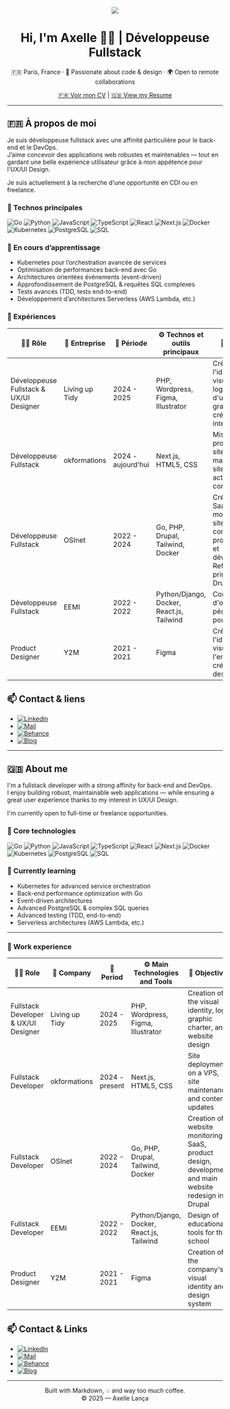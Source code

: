 <!-- Banner -->
<p align="center">
  <img src="https://capsule-render.vercel.app/api?type=waving&color=0:7e22ce,100:581c87&height=200&section=header&text=Bienvenue%20👋%20Welcome&fontSize=40&fontAlign=70&fontColor=ffffff" />
</p>

<h1 align="center">Hi, I'm Axelle 👩‍💻 | Développeuse Fullstack</h1>
<p align="center">🇫🇷 Paris, France · 🧠 Passionate about code & design · 🌍 Open to remote collaborations</p>

<div align="center">
  <a href="./cv-fr.pdf">🇫🇷 Voir mon CV</a>   |  <a href="./cv-en.pdf">🇬🇧 View my Resume</a>
</div>

---

## 🇫🇷 À propos de moi

Je suis développeuse fullstack avec une affinité particulière pour le back-end et le DevOps.  
J’aime concevoir des applications web robustes et maintenables — tout en gardant une belle expérience utilisateur grâce à mon appétence pour l'UX/UI Design.

Je suis actuellement à la recherche d'une opportunité en CDI ou en freelance.

### 🔧 Technos principales

![Go](https://img.shields.io/badge/Go-00ADD8?style=flat&logo=go&logoColor=white)
![Python](https://img.shields.io/badge/Python-3776AB?style=flat&logo=python&logoColor=white)
![JavaScript](https://img.shields.io/badge/JavaScript-F7DF1E?style=flat&logo=javascript&logoColor=black)
![TypeScript](https://img.shields.io/badge/TypeScript-3178C6?style=flat&logo=typescript&logoColor=white)
![React](https://img.shields.io/badge/React-20232a?style=flat&logo=react&logoColor=61dafb)
![Next.js](https://img.shields.io/badge/Next.js-000000?style=flat&logo=next.js)
![Docker](https://img.shields.io/badge/Docker-2496ED?style=flat&logo=docker&logoColor=white)
![Kubernetes](https://img.shields.io/badge/Kubernetes-326CE5?style=flat&logo=kubernetes&logoColor=white)
![PostgreSQL](https://img.shields.io/badge/PostgreSQL-4169E1?style=flat&logo=postgresql&logoColor=white)
![SQL](https://img.shields.io/badge/SQL-003B57?style=flat&logo=sqlite&logoColor=white)

### 🧠 En cours d’apprentissage

- Kubernetes pour l’orchestration avancée de services
- Optimisation de performances back-end avec Go
- Architectures orientées événements (event-driven)
- Approfondissement de PostgreSQL & requêtes SQL complexes
- Tests avancés (TDD, tests end-to-end)
- Développement d’architectures Serverless (AWS Lambda, etc.)

### 💼 Expériences

| 🧑‍💻 Rôle                         | 🏢 Entreprise            | 📅 Période           | ⚙️ Technos et outils principaux                        | 🎯 Objectifs                                                                 |
|-----------------------------------|--------------------------|----------------------|-------------------------------------------------------|-----------------------------------------------------------------------------|
| Développeuse Fullstack & UX/UI Designer | Living up Tidy          | 2024 - 2025          | PHP, Wordpress, Figma, Illustrator                    | Création de l'identité visuelle, du logo, création d'une charte graphique et création du site internet |
| Développeuse Fullstack             | okformations             | 2024 - aujourd'hui   | Next.js, HTML5, CSS                                    | Mise en production du site sur un VPS, maintenance du site et actualisation du contenu |
| Développeuse Fullstack             | OSInet                   | 2022 - 2024          | Go, PHP, Drupal, Tailwind, Docker                      | Création d'un SaaS de monitoring de site web, conception du produit, design et développement. Refonte du site principal en Drupal |
| Développeuse Fullstack             | EEMI                     | 2022 - 2022          | Python/Django, Docker, React.js, Tailwind              | Conception d'outils pédagogiques pour l'école                                |
| Product Designer                  | Y2M                      | 2021 - 2021          | Figma                                                 | Création de l'identité visuelle de l'entreprise, création d'un design system  |


## 📫 Contact & liens

- [![LinkedIn](https://img.shields.io/badge/LinkedIn-blue?style=flat&logo=linkedin&logoColor=white)](https://www.linkedin.com/in/axelle-lanca)
- [![Mail](https://img.shields.io/badge/Email-D14836?style=flat&logo=gmail&logoColor=white)](mailto:axelle@lanca.fr)
- [![Behance](https://img.shields.io/badge/Behance-1769FF?style=flat&logo=behance&logoColor=white)](https://www.behance.net/axellelanca)
- [![Blog](https://img.shields.io/badge/Blog-111827?style=flat&logo=hashnode&logoColor=white)](https://blog.axellelanca.com)

---

## 🇬🇧 About me

I'm a fullstack developer with a strong affinity for back-end and DevOps.  
I enjoy building robust, maintainable web applications — while ensuring a great user experience thanks to my interest in UX/UI Design.

I'm currently open to full-time or freelance opportunities.

### 🔧 Core technologies

![Go](https://img.shields.io/badge/Go-00ADD8?style=flat&logo=go&logoColor=white)
![Python](https://img.shields.io/badge/Python-3776AB?style=flat&logo=python&logoColor=white)
![JavaScript](https://img.shields.io/badge/JavaScript-F7DF1E?style=flat&logo=javascript&logoColor=black)
![TypeScript](https://img.shields.io/badge/TypeScript-3178C6?style=flat&logo=typescript&logoColor=white)
![React](https://img.shields.io/badge/React-20232a?style=flat&logo=react&logoColor=61dafb)
![Next.js](https://img.shields.io/badge/Next.js-000000?style=flat&logo=next.js)
![Docker](https://img.shields.io/badge/Docker-2496ED?style=flat&logo=docker&logoColor=white)
![Kubernetes](https://img.shields.io/badge/Kubernetes-326CE5?style=flat&logo=kubernetes&logoColor=white)
![PostgreSQL](https://img.shields.io/badge/PostgreSQL-4169E1?style=flat&logo=postgresql&logoColor=white)
![SQL](https://img.shields.io/badge/SQL-003B57?style=flat&logo=sqlite&logoColor=white)

### 🧠 Currently learning

- Kubernetes for advanced service orchestration  
- Back-end performance optimization with Go  
- Event-driven architectures  
- Advanced PostgreSQL & complex SQL queries  
- Advanced testing (TDD, end-to-end)  
- Serverless architectures (AWS Lambda, etc.)


---

### 💼 Work experience

| 🧑‍💻 Role                         | 🏢 Company               | 📅 Period             | ⚙️ Main Technologies and Tools                        | 🎯 Objectives                                                                 |
|-----------------------------------|--------------------------|-----------------------|-------------------------------------------------------|-----------------------------------------------------------------------------|
| Fullstack Developer & UX/UI Designer | Living up Tidy          | 2024 - 2025           | PHP, Wordpress, Figma, Illustrator                    | Creation of the visual identity, logo, graphic charter, and website design |
| Fullstack Developer               | okformations             | 2024 - present        | Next.js, HTML5, CSS                                   | Site deployment on a VPS, site maintenance, and content updates |
| Fullstack Developer               | OSInet                   | 2022 - 2024           | Go, PHP, Drupal, Tailwind, Docker                     | Creation of a website monitoring SaaS, product design, development, and main website redesign in Drupal |
| Fullstack Developer               | EEMI                     | 2022 - 2022           | Python/Django, Docker, React.js, Tailwind             | Design of educational tools for the school                                  |
| Product Designer                  | Y2M                      | 2021 - 2021           | Figma                                                 | Creation of the company's visual identity and design system               |


## 📫 Contact & Links

- [![LinkedIn](https://img.shields.io/badge/LinkedIn-blue?style=flat&logo=linkedin&logoColor=white)](https://www.linkedin.com/in/axelle-lanca)
- [![Mail](https://img.shields.io/badge/Email-D14836?style=flat&logo=gmail&logoColor=white)](mailto:axelle@lanca.fr)
- [![Behance](https://img.shields.io/badge/Behance-1769FF?style=flat&logo=behance&logoColor=white)](https://www.behance.net/axellelanca)
- [![Blog](https://img.shields.io/badge/Blog-111827?style=flat&logo=hashnode&logoColor=white)](https://blog.axellelanca.com)


---

<p align="center">
  Built with Markdown, 💡 and way too much coffee.  
  <br/>© 2025 — Axelle Lança
</p>

<!--
**axellelanca/axellelanca** is a ✨ _special_ ✨ repository because its `README.md` (this file) appears on your GitHub profile.

Here are some ideas to get you started:

- 🔭 I’m currently working on ...
- 🌱 I’m currently learning ...
- 👯 I’m looking to collaborate on ...
- 🤔 I’m looking for help with ...
- 💬 Ask me about ...
- 📫 How to reach me: ...
- 😄 Pronouns: ...
- ⚡ Fun fact: ...
-->
